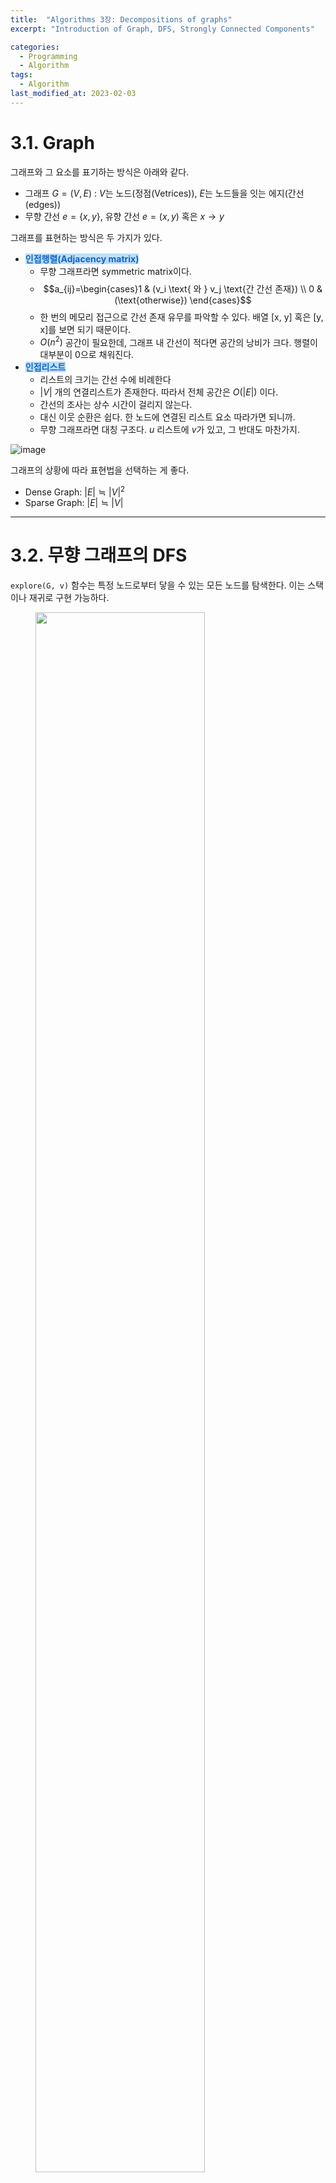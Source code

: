 ```yaml
---
title:  "Algorithms 3장: Decompositions of graphs"
excerpt: "Introduction of Graph, DFS, Strongly Connected Components"

categories:
  - Programming
  - Algorithm
tags:
  - Algorithm
last_modified_at: 2023-02-03
---
```


# 3.1. Graph

그래프와 그 요소를 표기하는 방식은 아래와 같다.

- 그래프 $G = (V, E)$ : $V$는 노드(정점(Vetrices)), $E$는 노드들을 잇는 에지(간선(edges))
- 무향 간선 $e = \{x, y\}$, 유향 간선 $e = (x, y)$ 혹은 $x \rightarrow y$

그래프를 표현하는 방식은 두 가지가 있다.

- <span style="color: #1565C0; background: #BBDEFB">**인접행렬(Adjacency matrix)**</span>
  - 무향 그래프라면 symmetric matrix이다.
  - $$a_{ij}=\begin{cases}1 & (v_i \text{ 와 } v_j \text{간 간선 존재}) \\ 0 & (\text{otherwise}) \end{cases}$$
  - 한 번의 메모리 접근으로 간선 존재 유무를 파악할 수 있다. 배열 [x, y] 혹은 [y, x]를 보면 되기 때문이다.
  - $O(n^2)$ 공간이 필요한데, 그래프 내 간선이 적다면 공간의 낭비가 크다. 행렬이 대부분이 0으로 채워진다.
- <span style="color: #1565C0; background: #BBDEFB">**인접리스트**</span>
  - 리스트의 크기는 간선 수에 비례한다
  - $\vert V \vert$ 개의 연결리스트가 존재한다. 따라서 전체 공간은 $O(\vert E \vert)$ 이다.
  - 간선의 조사는 상수 시간이 걸리지 않는다.
  - 대신 이웃 순환은 쉽다. 한 노드에 연결된 리스트 요소 따라가면 되니까.
  - 무향 그래프라면 대칭 구조다. $u$ 리스트에 $v$가 있고, 그 반대도 마찬가지.

![image](https://user-images.githubusercontent.com/69252153/223089447-80d25b65-f2ea-414c-9865-3f4b07ad0e19.png)

그래프의 상황에 따라 표현법을 선택하는 게 좋다.

- Dense Graph: $\vert E \vert \fallingdotseq \vert V \vert ^2$
- Sparse Graph: $\vert E \vert \fallingdotseq \vert V \vert$

- - -

# 3.2. 무향 그래프의 DFS

`explore(G, v)` 함수는 특정 노드로부터 닿을 수 있는 모든 노드를 탐색한다. 이는 스택이나 재귀로 구현 가능하다.

<figure>
<img src="https://user-images.githubusercontent.com/69252153/223090186-d2c75785-d3f4-4776-98f7-9747788b36e5.png" width="80%">
<figcaption>explore() 알고리즘</figcaption>
</figure>

`explore` 의 방문 결과를 아래와 같이 트리로 나타낼 수 있다.

<figure>
<img src="https://user-images.githubusercontent.com/69252153/223092318-82152763-8b86-4b97-9f2a-332d7c7813f8.png" width="70%">
<figcaption>방문 결과 트리</figcaption>
</figure>

## Depth First Search

<span style="color: #1565C0; background: #BBDEFB">**깊이 우선 탐색(Depth First Search, DFS)**</span>는 전체 그래프를 순회할 때까지 `explore(G, v)`를 반복한다. 이는 트리가 여러 개 모인 forest를 형성한다.

<figure>
<img src="https://user-images.githubusercontent.com/69252153/223094549-5549e090-a28f-4007-95ab-3b566c77a0a2.png" width="60%">
<figcaption>DFS</figcaption>
</figure>

한 정점 당 아래의 복잡도를 가진다.

- $O(\vert V \vert)$: 방문 지점을 표시하고(`visited(v)`) `previsit(v)`, `postvisit(v)` 하기
- $O(\vert E \vert)$: 인접 간선의 루프를 찾는다. 간선 당 2번이다. $e = \{x, y\}$ 에서 $x \rightarrow y$ 한 번, $y \rightarrow x$ 한 번.

따라서 $O(\vert V \vert + \vert E \vert)$ 이다.

## 무향그래프에서 Connectivity

- <span style="color: #1565C0; background: #BBDEFB">**연결(Connected)**</span>: 무향 그래프에선 모든 노드 쌍의 경로가 있을 때를 말한다.
- <span style="color: #1565C0; background: #BBDEFB">**연결 영역(connected components, subgraph)**</span>: `explore()`가 되는 부분을 말한다.

따라서 DFS로 그래프의 연결 여부를 검사할 수 있다. 각 노드 $v$에 `explore` 호출 시마다 `ccum[v]` 정수를 할당해 연결 성분이 있는지 표시한다.

```
procedure previsit(v)
------------------------
ccnum[v] = cc
```

## 카운터(Clock)

처음 해당 노드를 발견했을 때(`previsit`)와 마지막으로 떠나갈 때(`postvisit`) 순서(시점)을 기록한다.

```
procedure previsit(v)
------------------------
pre[v] = clock
clock = clock + 1
```

```
procedure postvisit(v)
------------------------
post[v] = clock
clock = clock + 1
```

[pre, post]는 해당 정점이 스택에 들어오고 나간 시간, 즉 머문 시간이고, 스택은 First In Last Out (선입후출) 구조이다. 때문에 두 간격 [ pre (u), post (u)]와 [ pre (v), post (v)]는 서로 독립되어 있거나, 하나가 다른 하나를 포함한다. 

- - -

# 3.3. 유향그래프의 DFS

특별하게 사용되는 용어들을 정리한다.

- root: 트리의 시작 지점
- desendent: 어떤 노드로부터 뻗어나온 노드들
- ancestor: 해당 노드가 기원한 노드들
- parent: 해당 노드의 바로 직전 노드 (내가 기원한 노드)
- child: 해당 노드의 바로 직후 노드 (나로부터 뻗어나간 노드)

<figure>
<img src="https://user-images.githubusercontent.com/69252153/223099788-9adc941c-1306-481b-ba48-9dacc6bcaed1.png" width="50%">
<figcaption>DFS Tree</figcaption>
</figure>

- Tree edge: DFS forest의 일부
- Forward edge: 자식이 아닌 자손에게 이어짐
- Back edge: 부모가 아닌 조상에게 이어짐
- Cross edge: 자손도 조상도 아닌 노드에게 이어짐

## Directed Acyclic Graph

유향 그래프는 DFS가 back edge가 있을 때만 순환(cycle)을 갖는다.

<span style="color: #1565C0; background: #BBDEFB">**유향 비순환 그래프(Directed Acyclic Graph, DAG)**</span>는 

- 한 번의 DFS로 선형 시간에 acyclicity를 조사할 수 있다.
- 선형화(linearize)(또는 위상정렬(topologically sort, 순서대로 배열))이 가능하다.
  - `post` 숫자가 감소하도록 정렬하면 된다.
  - 가장 높은 `post`('source')에서 가장 낮은 `post`('sink') 순으로.
- 즉 모든 간선은 가장 낮은 `post`의 노드로 이어진다.

- - -

# 3.4. Strongly Connected Components
## 유향 그래프의 연결성(Connectivity)

유향 그래프의 경우, 양 방향으로 path가 있어야 두 노드가 연결되었다(connected)고 한다.

<span style="color: #1565C0; background: #BBDEFB">**Strongly Connected Components(강한 연결 성분)**</span>는 meta node로 줄일 수 있다. <span style="color: #1565C0; background: #BBDEFB">**Meta graph**</span>는 DAG이다.

따라서 모든 유향 그래프는 유향 그래프의 강한 성분들의 DAG이다. 

<figure>
<img src="https://user-images.githubusercontent.com/69252153/223101365-2706f2a1-d72d-4150-80ae-c32f064abed0.png" width="80%">
<figcaption>(a) 강한 연결 성분, (b) Meta graph</figcaption>
</figure>

그래서 유향 그래프의 연결구조를 두 계층으로 나눌 수 있다. 최상위 DAG가 하나 있고, DAG의 노드 하나하나는 완전한(full fledged) 강한 연결성분이다.

## 유향 그래프를 강한 연결 성분으로 분해하기

DFS를 이용해 선형시간에 유향 그래프를 강한 연결 성분으로 분해할 수 있다.

- `explore`의 서브루틴이 $u$에서 시작할 때, $u$에서 갈 수 있는 모든 노드를 방문하면 서브루틴이 종료된다.
  - e.g., 메타 그래프의 끝점(=강한 연결 성분의 끝점) 내 노드에서 호출하면 meta node를 순회하고 종료한다.
- DFS에서 가장 높은 `post`의 노드는 메타 그래프의 끝점(=강한 연결 성분의 끝점)의 source이다.
- $C$, $C'$ 이 메타 그래프의 끝점(=강한 연결 성분의 끝점)이고, $C$ 내의 노드에서 $C'$ 내의 노드로 간선이 있다면, $C$ 내 가장 높은 `post` >  $C'$ 내 가장 높은 `post`
  - 메타 그래프의 끝점(=강한 연결 성분의 끝점)의 가장 높은 `post`를 감소시키는 순서로 배열하면, 강한 연결 성분을 선형화시킬 수 있다.
